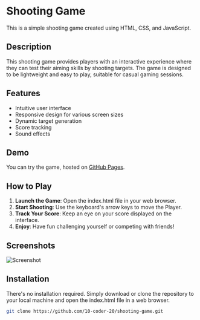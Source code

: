 # Shooting Game

This is a simple shooting game created using HTML, CSS, and JavaScript.

## Description

This shooting game provides players with an interactive experience where they can test their aiming skills by shooting targets. The game is designed to be lightweight and easy to play, suitable for casual gaming sessions.

## Features

- Intuitive user interface
- Responsive design for various screen sizes
- Dynamic target generation
- Score tracking
- Sound effects

## Demo

You can try the game, hosted on [GitHub Pages](https://10-coder-20.github.io/shooting-game/).

## How to Play

1. **Launch the Game**: Open the index.html file in your web browser.
2. **Start Shooting**: Use the keyboard's arrow keys to move the Player.
3. **Track Your Score**: Keep an eye on your score displayed on the interface.
4. **Enjoy**: Have fun challenging yourself or competing with friends!

## Screenshots
![Screenshot](https://github.com/10-coder-20/shooting-game/assets/108794398/8ff3b2ae-29a4-41c1-bc00-86e7a6528e9a)


## Installation

There's no installation required. Simply download or clone the repository to your local machine and open the index.html file in a web browser.

```bash
git clone https://github.com/10-coder-20/shooting-game.git
```
